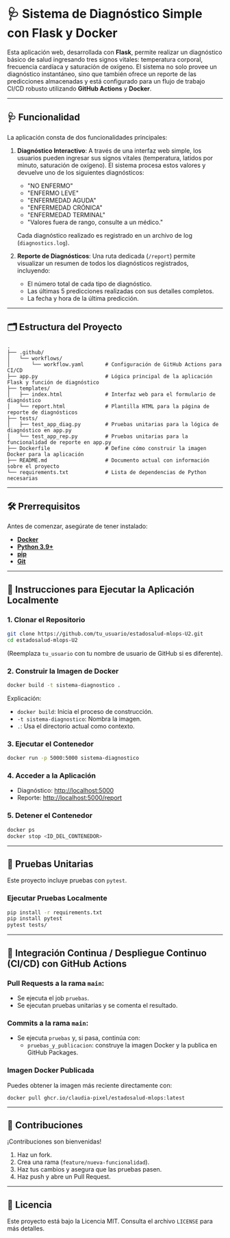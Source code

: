 # 🩺 Sistema de Diagnóstico Simple con Flask y Docker

Esta aplicación web, desarrollada con **Flask**, permite realizar un diagnóstico básico de salud ingresando tres signos vitales: temperatura corporal, frecuencia cardíaca y saturación de oxígeno. El sistema no solo provee un diagnóstico instantáneo, sino que también ofrece un reporte de las predicciones almacenadas y está configurado para un flujo de trabajo CI/CD robusto utilizando **GitHub Actions** y **Docker**.

---

## 🩺 Funcionalidad

La aplicación consta de dos funcionalidades principales:

1.  **Diagnóstico Interactivo**: A través de una interfaz web simple, los usuarios pueden ingresar sus signos vitales (temperatura, latidos por minuto, saturación de oxígeno). El sistema procesa estos valores y devuelve uno de los siguientes diagnósticos:
    * "NO ENFERMO"
    * "ENFERMO LEVE"
    * "ENFERMEDAD AGUDA"
    * "ENFERMEDAD CRÓNICA"
    * "ENFERMEDAD TERMINAL"
    * "Valores fuera de rango, consulte a un médico."

    Cada diagnóstico realizado es registrado en un archivo de log (`diagnostics.log`).

2.  **Reporte de Diagnósticos**: Una ruta dedicada (`/report`) permite visualizar un resumen de todos los diagnósticos registrados, incluyendo:
    * El número total de cada tipo de diagnóstico.
    * Las últimas 5 predicciones realizadas con sus detalles completos.
    * La fecha y hora de la última predicción.

---

## 🗂️ Estructura del Proyecto

```
.
├── .github/
│   └── workflows/
│       └── workflow.yaml       # Configuración de GitHub Actions para CI/CD
├── app.py                      # Lógica principal de la aplicación Flask y función de diagnóstico
├── templates/
│   ├── index.html              # Interfaz web para el formulario de diagnóstico
│   └── report.html             # Plantilla HTML para la página de reporte de diagnósticos
├── tests/
│   ├── test_app_diag.py        # Pruebas unitarias para la lógica de diagnóstico en app.py
│   └── test_app_rep.py         # Pruebas unitarias para la funcionalidad de reporte en app.py
├── Dockerfile                  # Define cómo construir la imagen Docker para la aplicación
├── README.md                   # Documento actual con información sobre el proyecto
└── requirements.txt            # Lista de dependencias de Python necesarias
```

---

## 🛠️ Prerrequisitos

Antes de comenzar, asegúrate de tener instalado:

- [**Docker**](https://www.docker.com/get-started)
- [**Python 3.9+**](https://www.python.org/downloads/)
- [**pip**](https://pip.pypa.io/en/stable/installation/)
- [**Git**](https://git-scm.com/downloads)

---

## 🚀 Instrucciones para Ejecutar la Aplicación Localmente

### 1. Clonar el Repositorio

```bash
git clone https://github.com/tu_usuario/estadosalud-mlops-U2.git
cd estadosalud-mlops-U2
```

(Reemplaza `tu_usuario` con tu nombre de usuario de GitHub si es diferente).

### 2. Construir la Imagen de Docker

```bash
docker build -t sistema-diagnostico .
```

Explicación:
- `docker build`: Inicia el proceso de construcción.
- `-t sistema-diagnostico`: Nombra la imagen.
- `.`: Usa el directorio actual como contexto.

### 3. Ejecutar el Contenedor

```bash
docker run -p 5000:5000 sistema-diagnostico
```

### 4. Acceder a la Aplicación

- Diagnóstico: [http://localhost:5000](http://localhost:5000)
- Reporte: [http://localhost:5000/report](http://localhost:5000/report)

### 5. Detener el Contenedor

```bash
docker ps
docker stop <ID_DEL_CONTENEDOR>
```

---

## 🧪 Pruebas Unitarias

Este proyecto incluye pruebas con `pytest`.

### Ejecutar Pruebas Localmente

```bash
pip install -r requirements.txt
pip install pytest
pytest tests/
```

---

## 🧰 Integración Continua / Despliegue Continuo (CI/CD) con GitHub Actions

### Pull Requests a la rama `main`:

- Se ejecuta el job `pruebas`.
- Se ejecutan pruebas unitarias y se comenta el resultado.

### Commits a la rama `main`:

- Se ejecuta `pruebas` y, si pasa, continúa con:
  - `pruebas_y_publicacion`: construye la imagen Docker y la publica en GitHub Packages.

### Imagen Docker Publicada

Puedes obtener la imagen más reciente directamente con:

```
docker pull ghcr.io/claudia-pixel/estadosalud-mlops:latest
```

---

## 🤝 Contribuciones

¡Contribuciones son bienvenidas!

1. Haz un fork.
2. Crea una rama (`feature/nueva-funcionalidad`).
3. Haz tus cambios y asegura que las pruebas pasen.
4. Haz push y abre un Pull Request.

---

## 📄 Licencia

Este proyecto está bajo la Licencia MIT. Consulta el archivo `LICENSE` para más detalles.
